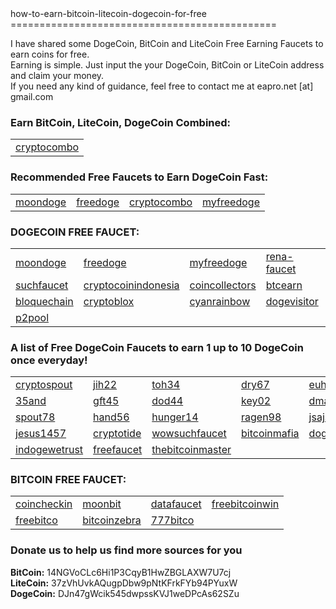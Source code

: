 <html>
how-to-earn-bitcoin-litecoin-dogecoin-for-free
==============================================

I have shared some DogeCoin, BitCoin and LiteCoin Free Earning Faucets to earn coins for free.<br>
Earning is simple. Just input the your DogeCoin, BitCoin or LiteCoin address and claim your money.<br>
If you need any kind of guidance, feel free to contact me at eapro.net [at] gmail.com<br>

<h3>Earn BitCoin, LiteCoin, DogeCoin Combined:</h3>
<table>
<tr>
<td><a href="http://www.cryptocombo.com/?a=2907 EVERY HOUR">cryptocombo</a></td>
</tr>
</table>

<h3>Recommended Free Faucets to Earn DogeCoin Fast:</h3>
<table width="100%">
<tr>
<td><a href="http://moondoge.co.in/?ref=32d2e46d5e50">moondoge</a></td>
<td><a href="http://freedoge.co.in/?r=98513">freedoge</a></td>
<td><a href="http://www.cryptocombo.com/?a=2907">cryptocombo</a></td>
<td><a href="http://myfreedoge.com/?r=11828">myfreedoge</a></td>
</tr>
</table>

<h3>DOGECOIN FREE FAUCET:</h3>
<table width="100%">
<tr>
<td><a href="http://moondoge.co.in/?ref=32d2e46d5e50 EVERY 5 MINUTE">moondoge</a></td>
<td><a href="http://freedoge.co.in/?r=98513 EVERY HOUR">freedoge</a></td>
<td><a href="http://myfreedoge.com/?r=11828">myfreedoge</a></td>
<td><a href="http://doge.rena-faucet.com/index.php?id=28966 EVERY HOUR">rena-faucet</a></td>
<td><a href="http://wow.bitcoinproject.net/ EVERY HOUR">bitcoinproject</a></td>
</tr>
<tr>
<td><a href="http://suchfaucet.nf-soft.cz/index.php EVERY HOUR">suchfaucet</a></td>
<td><a href="http://cryptocoinindonesia.org/doge/faucet/?r=DHYvPfQkPpsr7U3oszKUNzWGqFAV3oDd3k">cryptocoinindonesia</a></td>
<td><a href="http://dogecoins.coincollectors.info/?id=1550">coincollectors</a></td>
<td><a href="http://doge.btcearn.ml/?r=DHYvPfQkPpsr7U3oszKUNzWGqFAV3oDd3k">btcearn</a></td>
<td><a href="http://www.cryptofaucets.co/dogecoin?r=DJn47gWcik545dwpssKVJ1weDPcAs62SZu">cryptofaucets</a></td>
</tr>
<tr>
<td><a href="http://doge.bloquechain.com/?r=DJn47gWcik545dwpssKVJ1weDPcAs62SZu">bloquechain</a></td>
<td><a href="http://www.cryptoblox.com/faucets/DogeCoin/?r=DJn47gWcik545dwpssKVJ1weDPcAs62SZu">cryptoblox</a></td>
<td><a href="http://www.cyanrainbow.com/?id=364393">cyanrainbow</a></td>
<td><a href="http://www.dogevisitor.tk/?r=6080">dogevisitor</a></td>
<td><a href="http://doge.gmathews.com">gmathews</a></td>
</tr>
<tr>
<td><a href="http://dogecoin-p2pool.com:8080/">p2pool</a></td>
<td></td>
<td></td>
<td></td>
<td></td>
</tr>
</table>

<h3>A list of Free DogeCoin Faucets to earn 1 up to 10 DogeCoin once everyday!</h3>
<table>
<tr>
<td><a href="http://cryptospout.com/faucet.php?coin=DOGE&id=1270">cryptospout</a></td>
<td><a href="http://jih22.us/faucet.php?coin=DOGE">jih22</a></td>
<td><a href="http://toh34.us/faucet.php?coin=DOGE">toh34</a></td>
<td><a href="http://dry67.us/faucet.php?coin=DOGE">dry67</a></td>
<td><a href="http://euh55.us/faucet.php?coin=DOGE">euh55</a></td>
</tr>
<tr>
<td><a href="http://35and.us/faucet.php?coin=DOGE">35and</a></td>
<td><a href="http://gft45.us/faucet.php?coin=DOGE">gft45</a></td>
<td><a href="http://dod44.us/faucet.php?coin=DOGE">dod44</a></td>
<td><a href="http://key02.us/faucet.php?coin=DOGE">key02</a></td>
<td><a href="http://dmadma.us/faucet.php?coin=DOGE">dmadma</a></td>
</tr>
<tr>
<td><a href="http://spout78.us/faucet.php?coin=DOGE">spout78</a></td>
<td><a href="http://hand56.us/faucet.php?coin=DOGE">hand56</a></td>
<td><a href="http://hunger14.us/faucet.php?coin=DOGE">hunger14</a></td>
<td><a href="http://ragen98.us/faucet.php?coin=DOGE">ragen98</a></td>
<td><a href="http://jsajsa.us/faucet.php?coin=DOGE">jsajsa</a></td>
</tr>
<tr>
<td><a href="http://jesus1457.com/faucet.php?coin=DOGE">jesus1457</a></td>
<td><a href="http://cryptotide.com/faucet.php?coin=DOGE">cryptotide</a></td>
<td><a href="http://wowsuchfaucet.com.ar/">wowsuchfaucet</a></td>
<td><a href="http://bitcoinmafia.com/bitcoin-mafias-free-dogecoin-faucet/">bitcoinmafia</a></td>
<td><a href="http://dogedroppings.com/">dogedroppings</a></td>
</tr>
<tr>
<td><a href="http://indogewetrust.com/">indogewetrust</a></td>
<td><a href="http://doge.freefaucet.com.ar/">freefaucet</a></td>
<td><a href="http://www.thebitcoinmaster.com/dogecoin/">thebitcoinmaster</a></td>
<td></td>
<td></td>
</tr>
</table>

<h3>BITCOIN FREE FAUCET:</h3>
<table>
<tr>
<td><a href="http://coincheckin.com/?r=98de7a3ffa EVERY 5 MINUTE">coincheckin</a></td>
<td><a href="http://moonbit.co.in/?ref=66433a0a9954 EVERY 5 MINUTE">moonbit</a></td>
<td><a href="https://datafaucet.info/?id=632467 EVERY HOUR">datafaucet</a></td>
<td><a href="http://freebitcoinwin.com/?r=57614 EVERY HOUR">freebitcoinwin</a></td>
</tr>
<tr>
<td><a href="http://freebitco.in/?r=839239 EVERY HOUR">freebitco</a></td>
<td><a href="http://faucet.bitcoinzebra.com/?ref=e201e394059e EVERY HOUR">bitcoinzebra</a></td>
<td><a href="https://777bitco.in/?Referrer=62703 EVERY HOUR">777bitco</a></td>
<td></td>
</tr>
</table>

<h3>Donate us to help us find more sources for you</h3>
<b>BitCoin:</b> 14NGVoCLc6Hi1P3CqyB1HwZBGLAXW7U7cj<br>
<b>LiteCoin:</b> 37zVhUvkAQugpDbw9pNtKFrkFYb94PYuxW<br>
<b>DogeCoin:</b> DJn47gWcik545dwpssKVJ1weDPcAs62SZu
